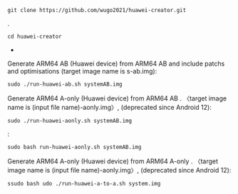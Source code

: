     git clone https://github.com/wugo2021/huawei-creator.git
.

    cd huawei-creator
-
Generate ARM64 AB (Huawei device) from ARM64 AB and include patchs and optimisations (target image name is s-ab.img):

    sudo ./run-huawei-ab.sh systemAB.img 

Generate ARM64 A-only (Huawei device) from ARM64 AB . 〈target image name is (input file name)-aonly.img〉,  (deprecated since Android 12): 

    sudo ./run-huawei-aonly.sh systemAB.img
:     

    sudo bash run-huawei-aonly.sh systemAB.img 
Generate ARM64 A-only (Huawei device) from ARM64 A-only . 〈target image name is (input file name)-aonly.img〉,  (deprecated since Android 12): 

    ssudo bash udo ./run-huawei-a-to-a.sh system.img 

